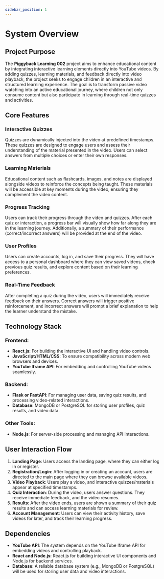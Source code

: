 ```yaml
---
sidebar_position: 1
---
```


# System Overview

## Project Purpose
The **Piggyback Learning 002** project aims to enhance educational content by integrating interactive learning elements directly into YouTube videos. By adding quizzes, learning materials, and feedback directly into video playback, the project seeks to engage children in an interactive and structured learning experience. The goal is to transform passive video watching into an active educational journey, where children not only consume content but also participate in learning through real-time quizzes and activities.

## Core Features
### Interactive Quizzes
Quizzes are dynamically injected into the video at predefined timestamps. These quizzes are designed to engage users and assess their understanding of the material presented in the video. Users can select answers from multiple choices or enter their own responses.

### Learning Materials
Educational content such as flashcards, images, and notes are displayed alongside videos to reinforce the concepts being taught. These materials will be accessible at key moments during the video, ensuring they complement the video content.

### Progress Tracking
Users can track their progress through the video and quizzes. After each quiz or interaction, a progress bar will visually show how far along they are in the learning journey. Additionally, a summary of their performance (correct/incorrect answers) will be provided at the end of the video.

### User Profiles
Users can create accounts, log in, and save their progress. They will have access to a personal dashboard where they can view saved videos, check previous quiz results, and explore content based on their learning preferences.

### Real-Time Feedback
After completing a quiz during the video, users will immediately receive feedback on their answers. Correct answers will trigger positive reinforcement, and incorrect answers will prompt a brief explanation to help the learner understand the mistake.

## Technology Stack
### Frontend:
- **React.js**: For building the interactive UI and handling video controls.
- **JavaScript/HTML/CSS**: To ensure compatibility across modern web browsers and devices.
- **YouTube Iframe API**: For embedding and controlling YouTube videos seamlessly.

### Backend:
- **Flask or FastAPI**: For managing user data, saving quiz results, and processing video-related interactions.
- **Database**: MongoDB or PostgreSQL for storing user profiles, quiz results, and video data.

### Other Tools:
- **Node.js**: For server-side processing and managing API interactions.

## User Interaction Flow
1. **Landing Page**: Users access the landing page, where they can either log in or register.
2. **Registration/Login**: After logging in or creating an account, users are directed to the main page where they can browse available videos.
3. **Video Playback**: Users play a video, and interactive quizzes/materials appear at specified timestamps.
4. **Quiz Interaction**: During the video, users answer questions. They receive immediate feedback, and the video resumes.
5. **Results**: After the video ends, users are shown a summary of their quiz results and can access learning materials for review.
6. **Account Management**: Users can view their activity history, save videos for later, and track their learning progress.

## Dependencies
- **YouTube API**: The system depends on the YouTube Iframe API for embedding videos and controlling playback.
- **React and Node.js**: React.js for building interactive UI components and Node.js for backend services.
- **Database**: A reliable database system (e.g., MongoDB or PostgreSQL) will be used for storing user data and video interactions.
